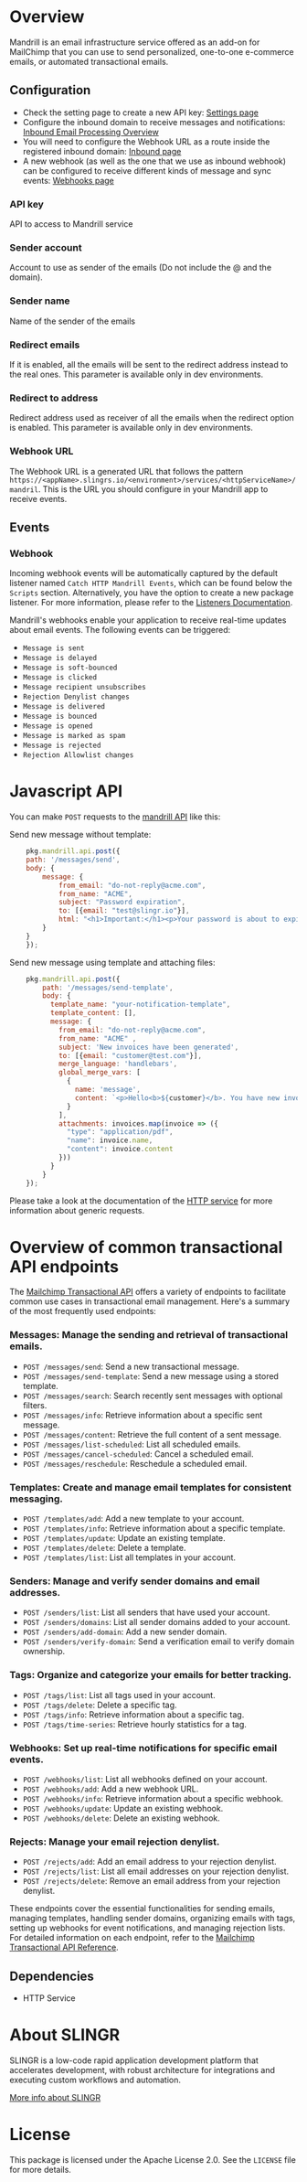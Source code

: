 # Overview

Mandrill is an email infrastructure service offered as an add-on for MailChimp that you can use to send personalized,
one-to-one e-commerce emails, or automated transactional emails.


## Configuration

- Check the setting page to create a new API key: [Settings page](https://mandrillapp.com/settings/)
- Configure the inbound domain to receive messages and notifications: [Inbound Email Processing Overview](https://mandrill.zendesk.com/hc/en-us/articles/205583197-Inbound-Email-Processing-Overview)
- You will need to configure the Webhook URL as a route inside the registered inbound domain: [Inbound page](https://mandrillapp.com/inbound)
- A new webhook (as well as the one that we use as inbound webhook) can be configured to receive different kinds of message and sync events: [Webhooks page](https://mandrillapp.com/settings/webhooks)

### API key
API to access to Mandrill service

### Sender account
Account to use as sender of the emails (Do not include the @ and the domain).

### Sender name
Name of the sender of the emails

### Redirect emails
If it is enabled, all the emails will be sent to the redirect address instead to the real ones. This parameter is available only in dev environments.

### Redirect to address
Redirect address used as receiver of all the emails when the redirect option is enabled. This parameter is available only in dev environments.

### Webhook URL
The Webhook URL is a generated URL that follows the pattern `https://<appName>.slingrs.io/<environment>/services/<httpServiceName>/mandril`. This is the URL you should configure in your Mandrill app to receive events.

## Events

### Webhook

Incoming webhook events will be automatically captured by the default listener named `Catch HTTP Mandrill Events`, which can be found below the `Scripts` section. Alternatively, you have the option to create a new package listener. For more information, please refer to the [Listeners Documentation](https://platform-docs.slingr.io/dev-reference/data-model-and-logic/listeners/).

Mandrill's webhooks enable your application to receive real-time updates about email events. The following events can be triggered:

- `Message is sent`
- `Message is delayed`
- `Message is soft-bounced`
- `Message is clicked`
- `Message recipient unsubscribes`
- `Rejection Denylist changes`
- `Message is delivered`
- `Message is bounced`
- `Message is opened`
- `Message is marked as spam`
- `Message is rejected`
- `Rejection Allowlist changes`

# Javascript API

You can make `POST` requests to the [mandrill API](https://mailchimp.com/developer/transactional/api/) like this:

Send new message without template:
```javascript
    pkg.mandrill.api.post({
    path: '/messages/send',
    body: {  
        message: {
            from_email: "do-not-reply@acme.com",
            from_name: "ACME",
            subject: "Password expiration",
            to: [{email: "test@slingr.io"}],
            html: "<h1>Important:</h1><p>Your password is about to expire!</p><p>Please <a href='https://your-reset-password-link.com'>click here</a> to reset your password.</p>"
        }
    }
    });

```
Send new message using template and attaching files:
```javascript
    pkg.mandrill.api.post({
        path: '/messages/send-template',
        body: {      
          template_name: "your-notification-template",
          template_content: [],
          message: {
            from_email: "do-not-reply@acme.com",
            from_name: "ACME" ,
            subject: 'New invoices have been generated',
            to: [{email: "customer@test.com"}],
            merge_language: 'handlebars',
            global_merge_vars: [
              {
                name: 'message',
                content: `<p>Hello<b>${customer}</b>. You have new invoices.</p>`,
              }
            ],
            attachments: invoices.map(invoice => ({
              "type": "application/pdf",
              "name": invoice.name,
              "content": invoice.content
            }))
          }
        }
    }); 

```

Please take a look at the documentation of the [HTTP service](https://github.com/slingr-stack/http-service)
for more information about generic requests.

# Overview of common transactional API endpoints

The [Mailchimp Transactional API](https://mailchimp.com/developer/transactional/guides/quick-start/) offers a variety of endpoints to facilitate common use cases in transactional email management. Here's a summary of the most frequently used endpoints:

### Messages: Manage the sending and retrieval of transactional emails.
* `POST /messages/send`: Send a new transactional message.
* `POST /messages/send-template`: Send a new message using a stored template.
* `POST /messages/search`: Search recently sent messages with optional filters.
* `POST /messages/info`: Retrieve information about a specific sent message.
* `POST /messages/content`: Retrieve the full content of a sent message.
* `POST /messages/list-scheduled`: List all scheduled emails.
* `POST /messages/cancel-scheduled`: Cancel a scheduled email.
* `POST /messages/reschedule`: Reschedule a scheduled email.

### Templates: Create and manage email templates for consistent messaging.
* `POST /templates/add`: Add a new template to your account.
* `POST /templates/info`: Retrieve information about a specific template.
* `POST /templates/update`: Update an existing template.
* `POST /templates/delete`: Delete a template.
* `POST /templates/list`: List all templates in your account.

### Senders: Manage and verify sender domains and email addresses.
* `POST /senders/list`: List all senders that have used your account.
* `POST /senders/domains`: List all sender domains added to your account.
* `POST /senders/add-domain`: Add a new sender domain.
* `POST /senders/verify-domain`: Send a verification email to verify domain ownership.

### Tags: Organize and categorize your emails for better tracking.
* `POST /tags/list`: List all tags used in your account.
* `POST /tags/delete`: Delete a specific tag.
* `POST /tags/info`: Retrieve information about a specific tag.
* `POST /tags/time-series`: Retrieve hourly statistics for a tag.

### Webhooks: Set up real-time notifications for specific email events.
* `POST /webhooks/list`: List all webhooks defined on your account.
* `POST /webhooks/add`: Add a new webhook URL.
* `POST /webhooks/info`: Retrieve information about a specific webhook.
* `POST /webhooks/update`: Update an existing webhook.
* `POST /webhooks/delete`: Delete an existing webhook.

### Rejects: Manage your email rejection denylist.
* `POST /rejects/add`: Add an email address to your rejection denylist.
* `POST /rejects/list`: List all email addresses on your rejection denylist.
* `POST /rejects/delete`: Remove an email address from your rejection denylist.

These endpoints cover the essential functionalities for sending emails, managing templates, handling sender domains, organizing emails with tags, setting up webhooks for event notifications, and managing rejection lists. For detailed information on each endpoint, refer to the [Mailchimp Transactional API Reference](https://mailchimp.com/developer/transactional/api/).

## Dependencies
* HTTP Service

# About SLINGR

SLINGR is a low-code rapid application development platform that accelerates development, with robust architecture for integrations and executing custom workflows and automation.

[More info about SLINGR](https://slingr.io)

# License

This package is licensed under the Apache License 2.0. See the `LICENSE` file for more details.

